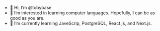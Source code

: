 - 👋 Hi, I’m @tobybase
- 👀 I’m interested in learning computer languages. Hopefully, I can be as good as you are.
- 🌱 I’m currently learning JaveScrip, PostgreSQL, React.js, and Next.js.


<!---
tobybase/tobybase is a ✨ special ✨ repository because its `README.md` (this file) appears on your GitHub profile.
You can click the Preview link to take a look at your changes.
--->
